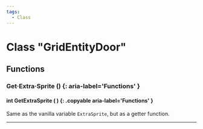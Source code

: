 ```yaml
---
tags:
  - Class
---
```

# Class "GridEntityDoor"

## Functions

### Get·Extra·Sprite () {: aria-label='Functions' }
#### int GetExtraSprite ( ) {: .copyable aria-label='Functions' }
Same as the vanilla variable `ExtraSprite`, but as a getter function.
___  